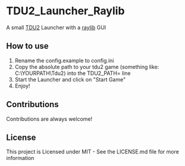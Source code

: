 # TDU2_Launcher_Raylib

A small [TDU2](https://en.wikipedia.org/wiki/Test_Drive_Unlimited_2) Launcher with a [raylib](https://raylib.com) GUI

## How to use

1. Rename the config.example to config.ini
2. Copy the absolute path to your tdu2 game (something like: C:\YOURPATH\Tdu2) into the TDU2_PATH= line
3. Start the Launcher and click on "Start Game"
4. Enjoy!

## Contributions

Contributions are always welcome!

## License

This project is Licensed under MIT - See the LICENSE.md file for more information
